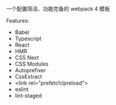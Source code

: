 一个配置简洁、功能完备的 webpack 4 模板

Features:

- Babel
- Typescript
- React
- HMR
- CSS Next
- CSS Modules
- Autoprefixer
- CssExtract
- &lt;link rel="prefetch/preload"&gt;
- eslint
- lint-staged
